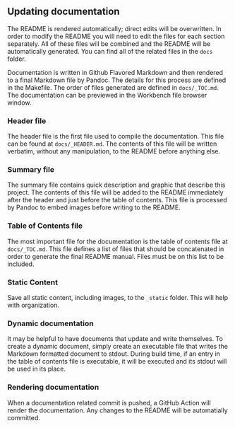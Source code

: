 
## Updating documentation

The README is rendered automatically; direct edits will be overwritten. In order to modify the README you will need to edit the files for each section separately. All of these files will be combined and the README will be automatically generated. You can find all of the related files in the `docs` folder.

Documentation is written in Github Flavored Markdown and then rendered to a final Markdown file by Pandoc. The details for this process are defined in the Makefile. The order of files generated are defined in `docs/_TOC.md`. The documentation can be previewed in the Workbench file browser window.

### Header file

The header file is the first file used to compile the documentation. This file can be found at `docs/_HEADER.md`. The contents of this file will be written verbatim, without any manipulation, to the README before anything else.

### Summary file

The summary file contains quick description and graphic that describe this project. The contents of this file will be added to the README immediately after the header and just before the table of contents. This file is processed by Pandoc to embed images before writing to the README.

### Table of Contents file

The most important file for the documentation is the table of contents file at `docs/_TOC.md`. This file defines a list of files that should be concatenated in order to generate the final README manual. Files must be on this list to be included.

### Static Content

Save all static content, including images, to the `_static` folder. This will help with organization.

### Dynamic documentation

It may be helpful to have documents that update and write themselves. To create a dynamic document, simply create an executable file that writes the Markdown formatted document to stdout. During build time, if an entry in the table of contents file is executable, it will be executed and its stdout will be used in its place.

### Rendering documentation

When a documentation related commit is pushed, a GitHub Action will render the documentation. Any changes to the README will be automatially committed. 